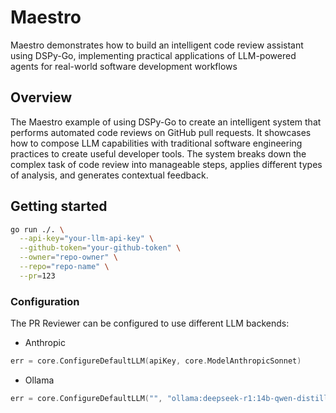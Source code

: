 # Maestro

Maestro demonstrates how to build an intelligent code review assistant using DSPy-Go, implementing practical applications of LLM-powered agents for real-world software development workflows

## Overview

The Maestro example of using DSPy-Go to create an intelligent system that performs automated code reviews on GitHub pull requests. It showcases how to compose LLM capabilities with traditional software engineering practices to create useful developer tools. The system breaks down the complex task of code review into manageable steps, applies different types of analysis, and generates contextual feedback.

## Getting started
```bash
go run ./. \
  --api-key="your-llm-api-key" \
  --github-token="your-github-token" \
  --owner="repo-owner" \
  --repo="repo-name" \
  --pr=123
```

### Configuration
The PR Reviewer can be configured to use different LLM backends:

* Anthropic
```go
err = core.ConfigureDefaultLLM(apiKey, core.ModelAnthropicSonnet)

```

* Ollama
```go
err = core.ConfigureDefaultLLM("", "ollama:deepseek-r1:14b-qwen-distill-q4_K_M")
```
